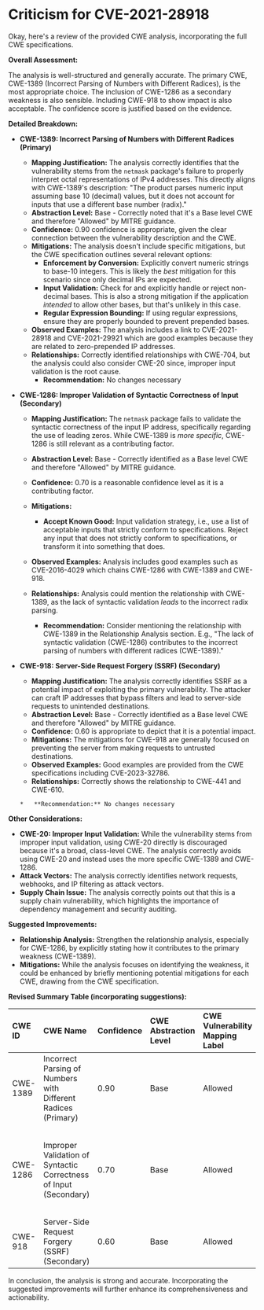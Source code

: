 # Criticism for CVE-2021-28918

Okay, here's a review of the provided CWE analysis, incorporating the full CWE specifications.

**Overall Assessment:**

The analysis is well-structured and generally accurate. The primary CWE, CWE-1389 (Incorrect Parsing of Numbers with Different Radices), is the most appropriate choice.  The inclusion of CWE-1286 as a secondary weakness is also sensible. Including CWE-918 to show impact is also acceptable. The confidence score is justified based on the evidence.

**Detailed Breakdown:**

*   **CWE-1389: Incorrect Parsing of Numbers with Different Radices (Primary)**
    *   **Mapping Justification:** The analysis correctly identifies that the vulnerability stems from the `netmask` package's failure to properly interpret octal representations of IPv4 addresses. This directly aligns with CWE-1389's description: "The product parses numeric input assuming base 10 (decimal) values, but it does not account for inputs that use a different base number (radix)."
    *   **Abstraction Level:** Base - Correctly noted that it's a Base level CWE and therefore "Allowed" by MITRE guidance.
    *   **Confidence:** 0.90 confidence is appropriate, given the clear connection between the vulnerability description and the CWE.
    *   **Mitigations:** The analysis doesn't include specific mitigations, but the CWE specification outlines several relevant options:
        *   **Enforcement by Conversion:**  Explicitly convert numeric strings to base-10 integers. This is likely the *best* mitigation for this scenario since only decimal IPs are expected.
        *   **Input Validation:** Check for and explicitly handle or reject non-decimal bases.  This is also a strong mitigation if the application *intended* to allow other bases, but that's unlikely in this case.
        *   **Regular Expression Bounding:** If using regular expressions, ensure they are properly bounded to prevent prepended bases.
    *   **Observed Examples:**  The analysis includes a link to CVE-2021-28918 and CVE-2021-29921 which are good examples because they are related to zero-prepended IP addresses.
    *   **Relationships:** Correctly identified relationships with CWE-704, but the analysis could also consider CWE-20 since, improper input validation is the root cause.
        *   **Recommendation:** No changes necessary
*   **CWE-1286: Improper Validation of Syntactic Correctness of Input (Secondary)**
    *   **Mapping Justification:** The `netmask` package fails to validate the syntactic correctness of the input IP address, specifically regarding the use of leading zeros. While CWE-1389 is *more specific*, CWE-1286 is still relevant as a contributing factor.
    *   **Abstraction Level:** Base - Correctly identified as a Base level CWE and therefore "Allowed" by MITRE guidance.
    *   **Confidence:** 0.70 is a reasonable confidence level as it is a contributing factor.
    *   **Mitigations:**
        *   **Accept Known Good:** Input validation strategy, i.e., use a list of acceptable inputs that strictly conform to specifications. Reject any input that does not strictly conform to specifications, or transform it into something that does.
    *   **Observed Examples:** Analysis includes good examples such as CVE-2016-4029 which chains CWE-1286 with CWE-1389 and CWE-918.
    *   **Relationships:** Analysis could mention the relationship with CWE-1389, as the lack of syntactic validation *leads* to the incorrect radix parsing.

        *   **Recommendation:**  Consider mentioning the relationship with CWE-1389 in the Relationship Analysis section.  E.g., "The lack of syntactic validation (CWE-1286) contributes to the incorrect parsing of numbers with different radices (CWE-1389)."
*   **CWE-918: Server-Side Request Forgery (SSRF) (Secondary)**
    *   **Mapping Justification:**  The analysis correctly identifies SSRF as a potential impact of exploiting the primary vulnerability. The attacker can craft IP addresses that bypass filters and lead to server-side requests to unintended destinations.
    *   **Abstraction Level:** Base - Correctly identified as a Base level CWE and therefore "Allowed" by MITRE guidance.
    *   **Confidence:** 0.60 is appropriate to depict that it is a potential impact.
    *   **Mitigations:** The mitigations for CWE-918 are generally focused on preventing the server from making requests to untrusted destinations.
    *   **Observed Examples:** Good examples are provided from the CWE specifications including CVE-2023-32786.
    *    **Relationships:** Correctly shows the relationship to CWE-441 and CWE-610.

        *   **Recommendation:** No changes necessary

**Other Considerations:**

*   **CWE-20: Improper Input Validation:** While the vulnerability stems from improper input validation, using CWE-20 directly is discouraged because it's a broad, class-level CWE. The analysis correctly avoids using CWE-20 and instead uses the more specific CWE-1389 and CWE-1286.
*   **Attack Vectors:** The analysis correctly identifies network requests, webhooks, and IP filtering as attack vectors.
*   **Supply Chain Issue:** The analysis correctly points out that this is a supply chain vulnerability, which highlights the importance of dependency management and security auditing.

**Suggested Improvements:**

*   **Relationship Analysis:**  Strengthen the relationship analysis, especially for CWE-1286, by explicitly stating how it contributes to the primary weakness (CWE-1389).
*   **Mitigations:** While the analysis focuses on identifying the weakness, it could be enhanced by briefly mentioning potential mitigations for each CWE, drawing from the CWE specification.

**Revised Summary Table (incorporating suggestions):**

| CWE ID    | CWE Name                                                                    | Confidence | CWE Abstraction Level | CWE Vulnerability Mapping Label | CWE-Vulnerability Mapping Notes                                                                             |
| :--------- | :-------------------------------------------------------------------------- | :--------- | :-------------------- | :------------------------------ | :---------------------------------------------------------------------------------------------------------- |
| CWE-1389 | Incorrect Parsing of Numbers with Different Radices  (Primary) | 0.90       | Base                  | Allowed                       | Acceptable-Use               |
| CWE-1286 | Improper Validation of Syntactic Correctness of Input (Secondary)                                                                  | 0.70       | Base                  | Allowed                       | Acceptable-Use, contributing factor to incorrect parsing of numbers with different radices.              |
| CWE-918 | Server-Side Request Forgery (SSRF) (Secondary) | 0.60       | Base                  | Allowed                       | Acceptable-Use, Potential Impact               |

In conclusion, the analysis is strong and accurate. Incorporating the suggested improvements will further enhance its comprehensiveness and actionability.